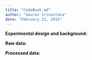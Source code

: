 ```yaml
---
title: "CodeBook.md"
author: "Gaurav Srivastava"
date: "February 21, 2015"
---
```


**Experimental design and background:** 

**Raw data:** 

**Processed data:** 



